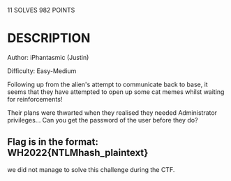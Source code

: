 11 SOLVES 982 POINTS

# DESCRIPTION
Author: iPhantasmic (Justin)

Difficulty: Easy-Medium

Following up from the alien's attempt to communicate back to base, it seems that they have attempted to open up some cat memes whilst waiting for reinforcements!

Their plans were thwarted when they realised they needed Administrator privileges... Can you get the password of the user before they do?

Flag is in the format: WH2022{NTLMhash_plaintext}
---
we did not manage to solve this challenge during the CTF.